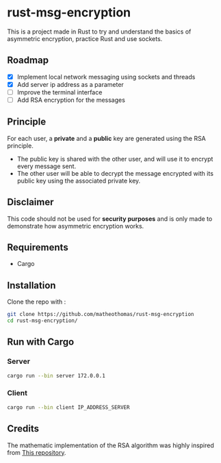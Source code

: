 # rust-msg-encryption
This is a project made in Rust to try and understand the basics of asymmetric encryption, practice Rust and use sockets.

## Roadmap
- [x] Implement local network messaging using sockets and threads
- [x] Add server ip address as a parameter
- [ ] Improve the terminal interface
- [ ] Add RSA encryption for the messages

## Principle
For each user, a **private** and a **public** key are generated using the RSA principle.
- The public key is shared with the other user, and will use it to encrypt every message sent.
- The other user will be able to decrypt the message encrypted with its public key using the associated private key.

## Disclaimer
This code should not be used for **security purposes** and is only made to demonstrate how asymmetric encryption works.

## Requirements
- Cargo

## Installation
Clone the repo with :
```bash
git clone https://github.com/matheothomas/rust-msg-encryption
cd rust-msg-encryption/
```

## Run with Cargo

### Server
```bash
cargo run --bin server 172.0.0.1
```

### Client
```bash
cargo run --bin client IP_ADDRESS_SERVER
```

## Credits
The mathematic implementation of the RSA algorithm was highly inspired from [This repository](https://github.com/andrewkiluk/RSA-Library).
